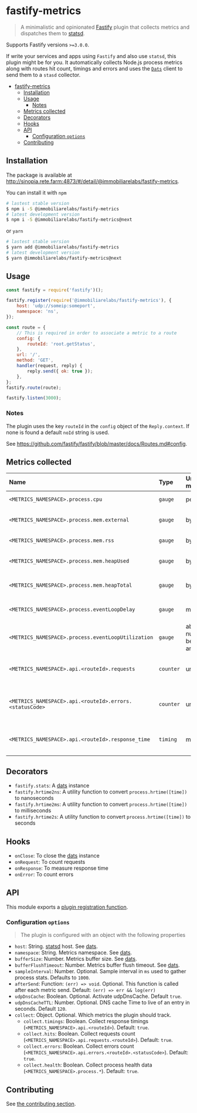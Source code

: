 # fastify-metrics

> A minimalistic and opinionated [Fastify](https://www.fastify.io/) plugin that collects metrics and dispatches them to [statsd](https://github.com/statsd/statsd).

Supports Fastify versions `>=3.0.0`.

If write your services and apps using `Fastify` and also use `statsd`, this plugin might be for you.
It automatically collects Node.js process metrics along with routes hit count, timings and errors and uses the [`Dats`]() client to send them to a `stasd` collector.

<!-- toc -->

- [fastify-metrics](#fastify-metrics)
  - [Installation](#installation)
  - [Usage](#usage)
    - [Notes](#notes)
  - [Metrics collected](#metrics-collected)
  - [Decorators](#decorators)
  - [Hooks](#hooks)
  - [API](#api)
    - [Configuration `options`](#configuration-options)
  - [Contributing](#contributing)

<!-- tocstop -->

## Installation

The package is available at http://sinopia.rete.farm:4873/#/detail/@immobiliarelabs/fastify-metrics.

You can install it with `npm`

```bash
# lastest stable version
$ npm i -S @immobiliarelabs/fastify-metrics
# latest development version
$ npm i -S @immobiliarelabs/fastify-metrics@next
```

or `yarn`

```bash
# lastest stable version
$ yarn add @immobiliarelabs/fastify-metrics
# latest development version
$ yarn @immobiliarelabs/fastify-metrics@next
```

## Usage

```js
const fastify = require('fastify')();

fastify.register(require('@immobiliarelabs/fastify-metrics'), {
    host: 'udp://someip:someport',
    namespace: 'ns',
});

const route = {
    // This is required in order to associate a metric to a route
    config: {
        routeId: 'root.getStatus',
    },
    url: '/',
    method: 'GET',
    handler(request, reply) {
        reply.send({ ok: true });
    },
};
fastify.route(route);

fastify.listen(3000);
```

### Notes

The plugin uses the key `routeId` in the `config` object of the `Reply.context`. If none is found a default `noId` string is used.

See https://github.com/fastify/fastify/blob/master/docs/Routes.md#config.

## Metrics collected

| Name                                                    | Type      | Unit of measure                 | Description                                    |
| :------------------------------------------------------ | :-------- | :------------------------------ | :--------------------------------------------- |
| `<METRICS_NAMESPACE>.process.cpu`                       | `gauge`   | percentage                      | process cpu usage                              |
| `<METRICS_NAMESPACE>.process.mem.external`              | `gauge`   | bytes                           | process external memory                        |
| `<METRICS_NAMESPACE>.process.mem.rss`                   | `gauge`   | bytes                           | process rss memory                             |
| `<METRICS_NAMESPACE>.process.mem.heapUsed`              | `gauge`   | bytes                           | process heap used memory                       |
| `<METRICS_NAMESPACE>.process.mem.heapTotal`             | `gauge`   | bytes                           | process heap total memory                      |
| `<METRICS_NAMESPACE>.process.eventLoopDelay`            | `gauge`   | milliseconds                    | process event loop delay                       |
| `<METRICS_NAMESPACE>.process.eventLoopUtilization`      | `gauge`   | absolute number between 0 and 1 | process event loop utilization                 |
| `<METRICS_NAMESPACE>.api.<routeId>.requests`            | `counter` | unit                            | requests count per service route               |
| `<METRICS_NAMESPACE>.api.<routeId>.errors.<statusCode>` | `counter` | unit                            | errors count per service route and status code |
| `<METRICS_NAMESPACE>.api.<routeId>.response_time`       | `timing`  | milliseconds                    | response time per service route                |

## Decorators

-   `fastify.stats`: A [dats](https://github.com/immobiliare/dats) instance
-   `fastify.hrtime2ns`: A utility function to convert `process.hrtime([time])` to nanoseconds
-   `fastify.hrtime2ms`: A utility function to convert `process.hrtime([time])` to milliseconds
-   `fastify.hrtime2s`: A utility function to convert `process.hrtime([time])` to seconds

## Hooks

-   `onClose`: To close the [dats](https://github.com/immobiliare/dats) instance
-   `onRequest`: To count requests
-   `onResponse`: To measure response time
-   `onError`: To count errors

## API

This module exports a [plugin registration function](https://github.com/fastify/fastify/blob/master/docs/Plugins-Guide.md#register).

### Configuration `options`

> The plugin is configured with an object with the following properties

-   `host`: String. [statsd](https://github.com/statsd/statsd) host. See [dats](https://github.com/immobiliare/dats#new-clientoptions).
-   `namespace`: String. Metrics namespace. See [dats](https://github.com/immobiliare/dats#new-clientoptions).
-   `bufferSize`: Number. Metrics buffer size. See [dats](https://github.com/immobiliare/dats#new-clientoptions).
-   `bufferFlushTimeout`: Number. Metrics buffer flush timeout. See [dats](https://github.com/immobiliare/dats#new-clientoptions).
-   `sampleInterval`: Number. Optional. Sample interval in `ms` used to gather process stats. Defaults to `1000`.
-   `afterSend`: Function: `(err) => void`. Optional. This function is called after each metric send. Default: `(err) => err && log(err)`
-   `udpDnsCache`: Boolean. Optional. Activate udpDnsCache. Default `true`.
-   `udpDnsCacheTTL`: Number. Optional. DNS cache Time to live of an entry in seconds. Default `120`.
-   `collect`: Object. Optional. Which metrics the plugin should track.
    -   `collect.timings`: Boolean. Collect response timings (`<METRICS_NAMESPACE>.api.<routeId>`). Default: `true`.
    -   `collect.hits`: Boolean. Collect requests count (`<METRICS_NAMESPACE>.api.requests.<routeId>`). Default: `true`.
    -   `collect.errors`: Boolean. Collect errors count (`<METRICS_NAMESPACE>.api.errors.<routeId>.<statusCode>`). Default: `true`.
    -   `collect.health`: Boolean. Collect process health data (`<METRICS_NAMESPACE>.process.*`). Default: `true`.

## Contributing

See [the contributing section](./CONTRIBUTING.md).
